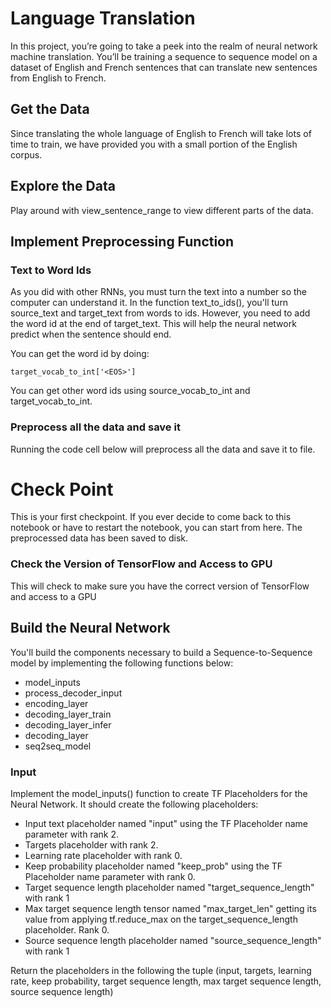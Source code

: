 # Language Translation

In this project, you’re going to take a peek into the realm of neural network machine translation. You’ll be training a sequence to sequence model on a dataset of English and French sentences that can translate new sentences from English to French.

## Get the Data

Since translating the whole language of English to French will take lots of time to train, we have provided you with a small portion of the English corpus.

## Explore the Data

Play around with view_sentence_range to view different parts of the data.

## Implement Preprocessing Function

### Text to Word Ids

As you did with other RNNs, you must turn the text into a number so the computer can understand it. In the function text_to_ids(), you'll turn source_text and target_text from words to ids. However, you need to add the <EOS> word id at the end of target_text. This will help the neural network predict when the sentence should end.

You can get the <EOS> word id by doing:

    target_vocab_to_int['<EOS>']

You can get other word ids using source_vocab_to_int and target_vocab_to_int.

### Preprocess all the data and save it

Running the code cell below will preprocess all the data and save it to file.

# Check Point

This is your first checkpoint. If you ever decide to come back to this notebook or have to restart the notebook, you can start from here. The preprocessed data has been saved to disk.

### Check the Version of TensorFlow and Access to GPU

This will check to make sure you have the correct version of TensorFlow and access to a GPU

## Build the Neural Network

You'll build the components necessary to build a Sequence-to-Sequence model by implementing the following functions below:

- model_inputs
- process_decoder_input
- encoding_layer
- decoding_layer_train
- decoding_layer_infer
- decoding_layer
- seq2seq_model

### Input

Implement the model_inputs() function to create TF Placeholders for the Neural Network. It should create the following placeholders:

- Input text placeholder named "input" using the TF Placeholder name parameter with rank 2.
- Targets placeholder with rank 2.
- Learning rate placeholder with rank 0.
- Keep probability placeholder named "keep_prob" using the TF Placeholder name parameter with rank 0.
- Target sequence length placeholder named "target_sequence_length" with rank 1
- Max target sequence length tensor named "max_target_len" getting its value from applying tf.reduce_max on the target_sequence_length placeholder. Rank 0.
- Source sequence length placeholder named "source_sequence_length" with rank 1

Return the placeholders in the following the tuple (input, targets, learning rate, keep probability, target sequence length, max target sequence length, source sequence length)




